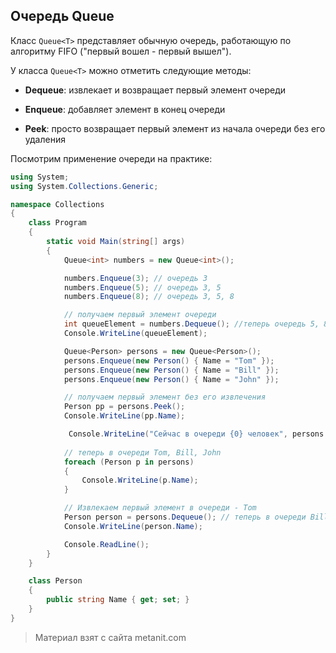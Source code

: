 ## Очередь Queue<T>

Класс `Queue<T>` представляет обычную очередь, работающую по алгоритму FIFO ("первый вошел - первый вышел").

У класса `Queue<T>` можно отметить следующие методы:

- **Dequeue**: извлекает и возвращает первый элемент очереди

- **Enqueue**: добавляет элемент в конец очереди

- **Peek**: просто возвращает первый элемент из начала очереди без его удаления

Посмотрим применение очереди на практике:

```cs
using System;
using System.Collections.Generic;

namespace Collections
{
    class Program
    {
        static void Main(string[] args)
        {
            Queue<int> numbers = new Queue<int>();

            numbers.Enqueue(3); // очередь 3
            numbers.Enqueue(5); // очередь 3, 5
            numbers.Enqueue(8); // очередь 3, 5, 8

            // получаем первый элемент очереди
            int queueElement = numbers.Dequeue(); //теперь очередь 5, 8
            Console.WriteLine(queueElement);

            Queue<Person> persons = new Queue<Person>();
            persons.Enqueue(new Person() { Name = "Tom" });
            persons.Enqueue(new Person() { Name = "Bill" });
            persons.Enqueue(new Person() { Name = "John" });

            // получаем первый элемент без его извлечения
            Person pp = persons.Peek();
            Console.WriteLine(pp.Name);

             Console.WriteLine("Сейчас в очереди {0} человек", persons.Count);
            
            // теперь в очереди Tom, Bill, John
            foreach (Person p in persons)
            {
                Console.WriteLine(p.Name);
            }

            // Извлекаем первый элемент в очереди - Tom
            Person person = persons.Dequeue(); // теперь в очереди Bill, John
            Console.WriteLine(person.Name);

            Console.ReadLine();
        }
    }

    class Person
    {
        public string Name { get; set; }
    }
}
```


> Материал взят с сайта metanit.com